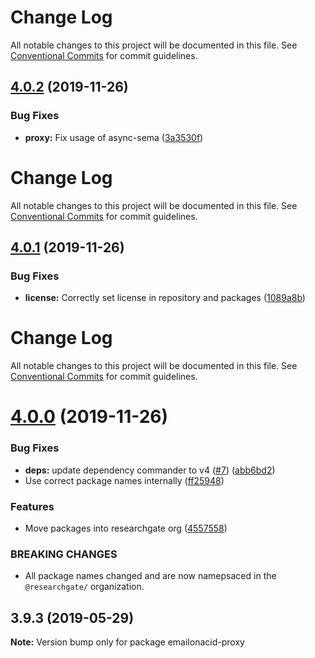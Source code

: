 # Change Log

All notable changes to this project will be documented in this file. See
[Conventional Commits](https://conventionalcommits.org) for commit guidelines.

## [4.0.2](https://github.com/researchgate/emailonacid/compare/v4.0.1...v4.0.2) (2019-11-26)

### Bug Fixes

- **proxy:** Fix usage of async-sema
  ([3a3530f](https://github.com/researchgate/emailonacid/commit/3a3530f55760f6da693692e81549df37af26be45))

# Change Log

All notable changes to this project will be documented in this file. See
[Conventional Commits](https://conventionalcommits.org) for commit guidelines.

## [4.0.1](https://github.com/researchgate/emailonacid/compare/v4.0.0...v4.0.1) (2019-11-26)

### Bug Fixes

- **license:** Correctly set license in repository and packages
  ([1089a8b](https://github.com/researchgate/emailonacid/commit/1089a8bba0a3e66c6a72c88843c30c58a8f4aebd))

# Change Log

All notable changes to this project will be documented in this file. See
[Conventional Commits](https://conventionalcommits.org) for commit guidelines.

# [4.0.0](https://github.com/researchgate/emailonacid/compare/v3.9.3...v4.0.0) (2019-11-26)

### Bug Fixes

- **deps:** update dependency commander to v4
  ([#7](https://github.com/researchgate/emailonacid/issues/7))
  ([abb6bd2](https://github.com/researchgate/emailonacid/commit/abb6bd2c8b029d4a9bd3af1e8e67801744877545))
- Use correct package names internally
  ([ff25948](https://github.com/researchgate/emailonacid/commit/ff25948159856ee6dfffe10703e204b11a175138))

### Features

- Move packages into researchgate org
  ([4557558](https://github.com/researchgate/emailonacid/commit/45575589188d7972cf4db5172f4413c702dcbb9a))

### BREAKING CHANGES

- All package names changed and are now namepsaced in the `@researchgate/`
  organization.

## 3.9.3 (2019-05-29)

**Note:** Version bump only for package emailonacid-proxy
